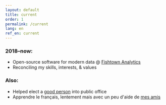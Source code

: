 ```yaml
---
layout: default
title: current
order: 1
permalink: /current
lang: en
ref_en: current
---
```


### 2018–now:  
* Open-source software for modern data @ [Fishtown Analytics](https://www.fishtownanalytics.com/)
* Reconciling my skills, interests, & values

### Also:
* Helped elect a [good person](http://nikilsaval.com/) into public office
* Apprendre le français, lentement mais avec un peu d'aide de [mes amis](https://meerabellejesuthasan.com/)
